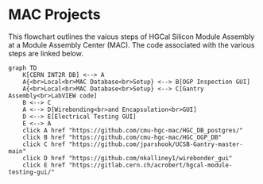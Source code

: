 # MAC Projects

This flowchart outlines the vaious steps of HGCal Silicon Module Assembly at a Module Assembly Center (MAC). The code associated with the various steps are linked below.

```mermaid
graph TD
    K[CERN INT2R DB] <--> A
    A{<br>Local<br>MAC Database<br>Setup} <--> B[OGP Inspection GUI]
    A{<br>Local<br>MAC Database<br>Setup} <--> C[Gantry Assembly<br>LabVIEW code]
    B <--> C
    A <--> D[Wirebonding<br>and Encapsulation<br>GUI]
    D <--> E[Electrical Testing GUI]
    E <--> A
    click A href "https://github.com/cmu-hgc-mac/HGC_DB_postgres/"
    click B href "https://github.com/cmu-hgc-mac/HGC_OGP_DB"
    click C href "https://github.com/jparshook/UCSB-Gantry-master-main"
    click D href "https://github.com/nkalliney1/wirebonder_gui"
    click E href "https://gitlab.cern.ch/acrobert/hgcal-module-testing-gui/"

```
